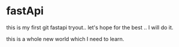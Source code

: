 # fastApi
this is my first git fastapi tryout.. let's hope for the best .. I will do it.

this is a whole new world which I need to learn.
